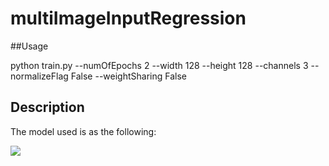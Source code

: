 # multiImageInputRegression

##Usage

python train.py --numOfEpochs  2 --width  128 --height 128 --channels 3  --normalizeFlag False --weightSharing False

## Description
The model used is as the following:

<img src="https://github.com/Walid-Ahmed/multiImageInputRegression/blob/master/model.png"  align="middle">
